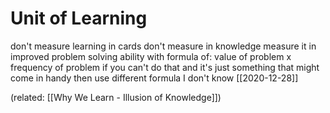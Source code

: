 # Unit of Learning

don't measure learning in cards
don't measure in knowledge
measure it in improved problem solving ability with formula of:
value of problem x frequency of problem 
if you can't do that and it's just something that might come in handy then use different formula I don't know [[2020-12-28]]

(related: [[Why We Learn - Illusion of Knowledge]])